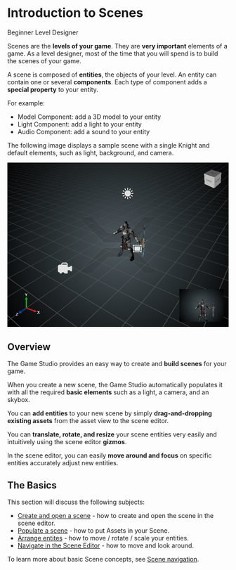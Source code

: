 # Introduction to Scenes

<span class="label label-doc-level">Beginner</span>
<span class="label label-doc-audience">Level Designer</span>

Scenes are the **levels of your game**. They are **very important** elements of a game. 
As a level designer, most of the time that you will spend is to build the scenes of your game.

A scene is composed of **entities**, the objects of your level.
An entity can contain one or several **components**.
Each type of component adds a **special property** to your entity.

For example:
- Model Component: add a 3D model to your entity
- Light Component: add a light to your entity
- Audio Component: add a sound to your entity


The following image displays a sample scene with a single Knight and default elements, such as light, background, and camera.

![Basic scene in Xenko](media/scene-creation-basic-scene-in-xenko.png)

## Overview

The Game Studio provides an easy way to create and **build scenes** for your game.

When you create a new scene, the Game Studio automatically populates it 
with all the required **basic elements** such as a light, a camera, and an skybox.

You can **add entities** to your new scene by simply **drag-and-dropping existing assets** from the asset view to the scene editor. 

You can **translate, rotate, and resize** your scene entities very easily and intuitively using the scene editor **gizmos**.

In the scene editor, you can easily **move around and focus** on specific entities accurately adjust new entities.


## The Basics

This section will discuss the following subjects:

* [Create and open a scene](create-a-scene.md) - how to create and open the scene in the scene editor.
* [Populate a scene](populate-a-scene.md) - how to put Assets in your Scene.
* [Arrange entites](arrange-entities.md) - how to move / rotate / scale your entities.
* [Navigate in the Scene Editor](navigate-in-the-editor.md) - how to move and look around.

<!--
If you're looking for more advanced topics, see [Scenes](/manual/game-studio/scenes.md) in the Game Studio documentation.
-->

To learn more about basic Scene concepts, see [Scene navigation](navigate-in-the-editor.md).
